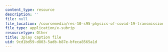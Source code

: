```yaml
---
content_type: resource
description: ''
file: null
file_location: /coursemedia/res-10-s95-physics-of-covid-19-transmission-fall-2020/9cd1bd59d8035adbb87ebfeca8565a1d_71dUZmywpOM.vtt
file_type: application/x-subrip
resourcetype: Other
title: 3play caption file
uid: 9cd1bd59-d803-5adb-b87e-bfeca8565a1d
---
```

